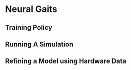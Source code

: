 # Neural Gaits

## Training Policy

## Running A Simulation

## Refining a Model using Hardware Data